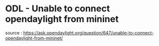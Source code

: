 # ODL - Unable to connect opendaylight from mininet

source : https://ask.opendaylight.org/question/647/unable-to-connect-opendaylight-from-mininet/




